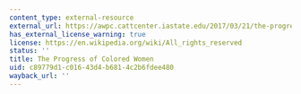 ```yaml
---
content_type: external-resource
external_url: https://awpc.cattcenter.iastate.edu/2017/03/21/the-progress-of-colored-women-feb-18-1898/
has_external_license_warning: true
license: https://en.wikipedia.org/wiki/All_rights_reserved
status: ''
title: The Progress of Colored Women
uid: c89779d1-c016-43d4-b681-4c2b6fdee480
wayback_url: ''
---
```

